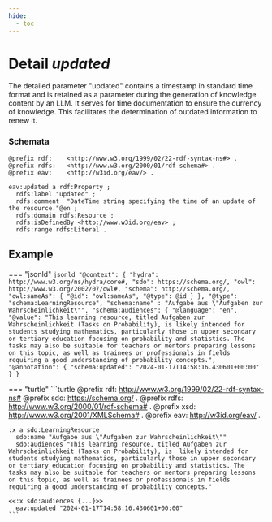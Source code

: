 ```yaml
---
hide:
  - toc
---
```


# Detail *updated*

The detailed parameter "updated" contains a timestamp in standard time format and is retained as a parameter during the generation of knowledge content by an LLM. It serves for time documentation to ensure the currency of knowledge. This facilitates the determination of outdated information to renew it.

### Schemata

````{.turtle hl_lines="14"}
@prefix rdf:    <http://www.w3.org/1999/02/22-rdf-syntax-ns#> .
@prefix rdfs:   <http://www.w3.org/2000/01/rdf-schema#> .
@prefix eav:    <http://w3id.org/eav/> . 

eav:updated a rdf:Property ;
  rdfs:label "updated" ;
  rdfs:comment  "DateTime string specifying the time of an update of the resource."@en ;
  rdfs:domain rdfs:Resource ;
  rdfs:isDefinedBy <http://www.w3id.org/eav> ;
  rdfs:range rdfs:Literal .
````

## Example

=== "jsonld"
    ```jsonld
    "@context": {
      "hydra": http://www.w3.org/ns/hydra/core#,
      "sdo": https://schema.org/,
      "owl": http://www.w3.org/2002/07/owl#,
      "schema": http://schema.org/,
      "owl:sameAs": {
        "@id": "owl:sameAs",
        "@type": @id
        }
    },
    "@type": "schema:LearningResource",
    "schema:name" : "Aufgabe aus \"Aufgaben zur Wahrscheinlichkeit\"",
    "schema:audiences": {
      "@language": "en",
      "@value": "This learning resource, titled Aufgaben zur Wahrscheinlichkeit (Tasks on Probability), is likely intended for students studying mathematics, particularly those in upper secondary or tertiary education focusing on probability and statistics. The tasks may also be suitable for teachers or mentors preparing lessons on this topic, as well as trainees or professionals in fields requiring a good understanding of probability concepts.",
      "@annotation": {
        "schema:updated": "2024-01-17T14:58:16.430601+00:00"
      }
    }
    ```

=== "turtle"
    ```turtle
    @prefix rdf:    <http://www.w3.org/1999/02/22-rdf-syntax-ns#> 
    @prefix sdo:    <https://schema.org/> .
    @prefix rdfs:   <http://www.w3.org/2000/01/rdf-schema#> .
    @prefix xsd:    <http://www.w3.org/2001/XMLSchema#> .
    @prefix eav:    <http://w3id.org/eav/> . 

    :x a sdo:LearningResource
      sdo:name "Aufgabe aus \"Aufgaben zur Wahrscheinlichkeit\""
      sdo:audiences "This learning resource, titled Aufgaben zur Wahrscheinlichkeit (Tasks on Probability), is  likely intended for students studying mathematics, particularly those in upper secondary or tertiary education focusing on probability and statistics. The tasks may also be suitable for teachers or mentors preparing lessons on this topic, as well as trainees or professionals in fields requiring a good understanding of probability concepts."
    
    <<:x sdo:audiences {...}>>
      eav:updated "2024-01-17T14:58:16.430601+00:00"
    ```